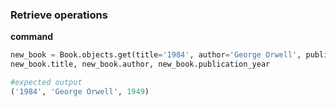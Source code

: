 ### Retrieve operations
**command**
```python
new_book = Book.objects.get(title='1984', author='George Orwell', publication_year=1949)
new_book.title, new_book.author, new_book.publication_year

#expected output
('1984', 'George Orwell', 1949)

